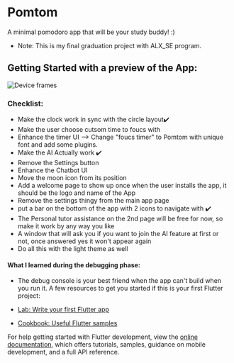 # Pomtom 
A minimal pomodoro app that will be your study buddy! :)

- Note: This is my final graduation project with ALX_SE program.
## Getting Started with a preview of the App:

![Device frames](https://github.com/Moniaar/pomtom/assets/139129370/2939f22f-4dea-4bba-a10b-79be0adafa05)


### Checklist:
- Make the clock work in sync with the circle layout✔️
- Make the user choose cutsom time to foucs with
- Enhance the timer UI --> Change "foucs timer" to Pomtom with unique font and add some plugins.
- Make the AI Actually work ✔️
- Remove the Settings button
- Enhance the Chatbot UI
- Move the moon icon from its position
- Add a welcome page to show up once when the user installs the app, it should be the logo and name of the App
- Remove the settings thingy from the main app page
- put a bar on the bottom of the app with 2 icons to navigate with ✔️
- The Personal tutor assistance on the 2nd page will be free for now, so make it work by any way you like
- A window that will ask you if you want to join the AI feature at first or not, once answered yes it won't appear again
- Do all this with the light theme as well


#### What I learned during the debugging phase:
- The debug console is your best friend when the app can't build when you run it.
A few resources to get you started if this is your first Flutter project:

- [Lab: Write your first Flutter app](https://docs.flutter.dev/get-started/codelab)
- [Cookbook: Useful Flutter samples](https://docs.flutter.dev/cookbook)

For help getting started with Flutter development, view the
[online documentation](https://docs.flutter.dev/), which offers tutorials,
samples, guidance on mobile development, and a full API reference.
